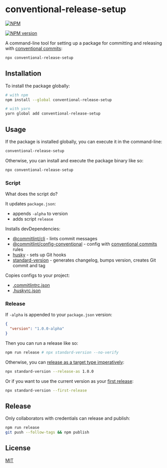 # conventional-release-setup

[![NPM](https://nodei.co/npm/conventional-release-setup.png)](https://nodei.co/npm/conventional-release-setup/)

[![NPM version](https://img.shields.io/npm/v/conventional-release-setup.svg)](https://www.npmjs.com/package/conventional-release-setup)

<!--
[![Build Status](https://travis-ci.org/remarkablemark/conventional-release-setup.svg?branch=master)](https://travis-ci.org/remarkablemark/conventional-release-setup)
[![Coverage Status](https://coveralls.io/repos/github/remarkablemark/conventional-release-setup/badge.svg?branch=master)](https://coveralls.io/github/remarkablemark/conventional-release-setup?branch=master)
-->

A command-line tool for setting up a package for committing and releasing with [conventional commits](https://www.conventionalcommits.org/):

```sh
npx conventional-release-setup
```

## Installation

To install the package globally:

```sh
# with npm
npm install --global conventional-release-setup

# with yarn
yarn global add conventional-release-setup
```

## Usage

If the package is installed globally, you can execute it in the command-line:

```sh
conventional-release-setup
```

Otherwise, you can install and execute the package binary like so:

```sh
npx conventional-release-setup
```

### Script

What does the script do?

It updates `package.json`:

- appends `-alpha` to version
- adds script `release`

Installs devDependencies:

- [@commitlint/cli](https://www.npmjs.com/package/@commitlint/cli) - lints commit messages
- [@commitlint/config-conventional](https://www.npmjs.com/package/@commitlint/config-conventional) - config with [conventional commits](https://conventionalcommits.org/) rules
- [husky](https://www.npmjs.com/package/husky) - sets up Git hooks
- [standard-version](https://www.npmjs.com/package/standard-version) - generates changelog, bumps version, creates Git commit and tag

Copies configs to your project:

- [.commitlintrc.json](https://github.com/remarkablemark/conventional-release-setup/blob/master/files/.commitlintrc.json)
- [.huskyrc.json](https://github.com/remarkablemark/conventional-release-setup/blob/master/files/.huskyrc.json)

### Release

If `-alpha` is appended to your `package.json` version:

```json
{
  "version": "1.0.0-alpha"
}
```

Then you can run a release like so:

```sh
npm run release # npx standard-version --no-verify
```

Otherwise, you can [release as a target type imperatively](https://github.com/conventional-changelog/standard-version#release-as-a-target-type-imperatively-npm-version-like):

```sh
npx standard-version --release-as 1.0.0
```

Or if you want to use the current version as your [first release](https://github.com/conventional-changelog/standard-version#first-release):

```sh
npx standard-version --first-release
```

## Release

Only collaborators with credentials can release and publish:

```sh
npm run release
git push --follow-tags && npm publish
```

## License

[MIT](https://github.com/remarkablemark/conventional-release-setup/blob/master/LICENSE)
